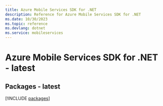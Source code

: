```yaml
---
title: Azure Mobile Services SDK for .NET
description: Reference for Azure Mobile Services SDK for .NET
ms.date: 10/30/2023
ms.topic: reference
ms.devlang: dotnet
ms.service: mobileservices
---
```

# Azure Mobile Services SDK for .NET - latest
## Packages - latest
[!INCLUDE [packages](mobile-services-index.md)]